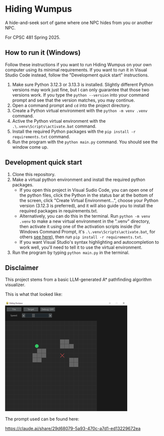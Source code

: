 # Hiding Wumpus

A hide-and-seek sort of game where one NPC hides from you or another NPC.

For CPSC 481 Spring 2025.

## How to run it (Windows)

Follow these instructions if you want to run Hiding Wumpus on your own computer using its minimal requirements. If you want to run it in Visual Studio Code instead, follow the "Development quick start" instructions. 

1. Make sure Python 3.12.3 or 3.13.3 is installed. Slightly different Python versions may work just fine, but I can only guarantee that those two versions work. If you type the `python --version` into your command prompt and see that the version matches, you may continue.
1. Open a command prompt and `cd` into the project directory.
1. Create a Python virtual environment with the `python -m venv .venv` command.
1. Active the Python virtual environment with the `.\.venv\Scripts\activate.bat` command.
1. Install the required Python packages with the `pip install -r requirements.txt` command.
1. Run the program with the `python main.py` command. You should see the window come up.

## Development quick start

1. Clone this repository.
1. Make a virtual python environment and install the required python packages.
    - If you open this project in Visual Sudio Code, you can open one of the python files,
    click the Python in the status bar at the bottom of the screen, click "Create Virtual Environment...",
    choose your Python version (3.12.3 is preferred), and it will also guide you to install the required packages in requirements.txt.
    - Alternatively, you can do this in the terminal. Run `python -m venv .venv` to make a new virtual environment in the ".venv" directory, then activate it using one of the activation scripts inside (for Windows Command Prompt, it's `.\.venv\Scripts\activate.bat`, for others [see here](https://docs.python.org/3/library/venv.html)), then run `pip install -r requirements.txt`.
    - If you want Visual Studio's syntax highlighting and autocompletion to work well, you'll need to tell it to use the virtual environment.
1. Run the program by typing `python main.py` in the terminal.

## Disclaimer

This project stems from a basic LLM-generated A* pathfinding algorithm visualizer.

This is what that looked like:

![screenshot](starting-point-screenshot.png)

The prompt used can be found here:

https://claude.ai/share/29d68079-5a93-470c-a7d1-ed13229672ea
